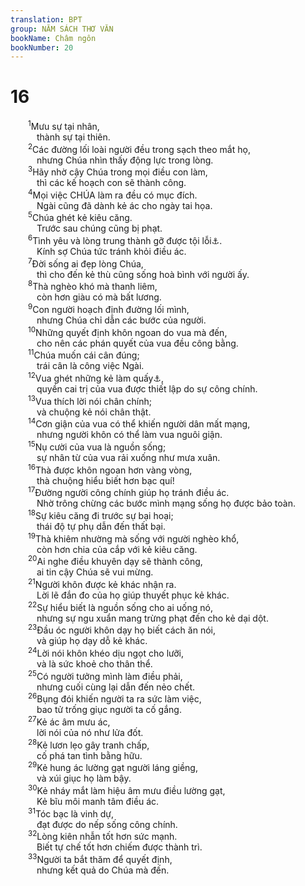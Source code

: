 ```yaml
---
translation: BPT
group: NĂM SÁCH THƠ VĂN
bookName: Châm ngôn 
bookNumber: 20
---
```


<div class="title"><h1>16</h1></div>
<span class="verse ch_16_1">  <sup>1</sup>Mưu sự tại nhân,<br/>   thành sự tại thiên.<br/></span>
<span class="verse ch_16_2">  <sup>2</sup>Các đường lối loài người đều trong sạch theo mắt họ,<br/>   nhưng Chúa nhìn thấy động lực trong lòng.<br/></span>
<span class="verse ch_16_3">  <sup>3</sup>Hãy nhờ cậy Chúa trong mọi điều con làm,<br/>   thì các kế hoạch con sẽ thành công.<br/></span>
<span class="verse ch_16_4">  <sup>4</sup>Mọi việc CHÚA làm ra đều có mục đích.<br/>   Ngài cũng đã dành kẻ ác cho ngày tai họa.<br/></span>
<span class="verse ch_16_5">  <sup>5</sup>Chúa ghét kẻ kiêu căng.<br/>   Trước sau chúng cũng bị phạt.<br/></span>
<span class="verse ch_16_6">  <sup>6</sup>Tình yêu và lòng trung thành gỡ được tội lỗi<a data-toggle="tooltip" data-placement="bottom" title="Hay “chuộc tội.” Tiếng Hê-bơ-rơ chỗ nầy có nghĩa là “che dấu,” hay “xóa bỏ” tội lỗi.">⚓</a>.<br/>   Kính sợ Chúa tức tránh khỏi điều ác.<br/></span>
<span class="verse ch_16_7">  <sup>7</sup>Đời sống ai đẹp lòng Chúa,<br/>   thì cho đến kẻ thù cũng sống hoà bình với người ấy.<br/></span>
<span class="verse ch_16_8">  <sup>8</sup>Thà nghèo khó mà thanh liêm,<br/>   còn hơn giàu có mà bất lương.<br/></span>
<span class="verse ch_16_9">  <sup>9</sup>Con người hoạch định đường lối mình,<br/>   nhưng Chúa chỉ dẫn các bước của người.<br/></span>
<span class="verse ch_16_10">  <sup>10</sup>Những quyết định khôn ngoan do vua mà đến,<br/>   cho nên các phán quyết của vua đều công bằng.<br/></span>
<span class="verse ch_16_11">  <sup>11</sup>Chúa muốn cái cân đúng;<br/>   trái cân là công việc Ngài.<br/></span>
<span class="verse ch_16_12">  <sup>12</sup>Vua ghét những kẻ làm quấy<a data-toggle="tooltip" data-placement="bottom" title="Hay “Khi vua làm quấy là điều đáng ghét.”">⚓</a>,<br/>   quyền cai trị của vua được thiết lập do sự công chính.<br/></span>
<span class="verse ch_16_13">  <sup>13</sup>Vua thích lời nói chân chính;<br/>   và chuộng kẻ nói chân thật.<br/></span>
<span class="verse ch_16_14">  <sup>14</sup>Cơn giận của vua có thể khiến người dân mất mạng,<br/>   nhưng người khôn có thể làm vua nguôi giận.<br/></span>
<span class="verse ch_16_15">  <sup>15</sup>Nụ cười của vua là nguồn sống;<br/>   sự nhân từ của vua rải xuống như mưa xuân.<br/></span>
<span class="verse ch_16_16">  <sup>16</sup>Thà được khôn ngoan hơn vàng vòng,<br/>   thà chuộng hiểu biết hơn bạc quí!<br/></span>
<span class="verse ch_16_17">  <sup>17</sup>Đường người công chính giúp họ tránh điều ác.<br/>   Nhờ trông chừng các bước mình mạng sống họ được bảo toàn.<br/></span>
<span class="verse ch_16_18">  <sup>18</sup>Sự kiêu căng đi trước sự bại hoại;<br/>   thái độ tự phụ dẫn đến thất bại.<br/></span>
<span class="verse ch_16_19">  <sup>19</sup>Thà khiêm nhường mà sống với người nghèo khổ,<br/>   còn hơn chia của cắp với kẻ kiêu căng.<br/></span>
<span class="verse ch_16_20">  <sup>20</sup>Ai nghe điều khuyên dạy sẽ thành công,<br/>   ai tin cậy Chúa sẽ vui mừng.<br/></span>
<span class="verse ch_16_21">  <sup>21</sup>Người khôn được kẻ khác nhận ra.<br/>   Lời lẽ đắn đo của họ giúp thuyết phục kẻ khác.<br/></span>
<span class="verse ch_16_22">  <sup>22</sup>Sự hiểu biết là nguồn sống cho ai uống nó,<br/>   nhưng sự ngu xuẩn mang trừng phạt đến cho kẻ dại dột.<br/></span>
<span class="verse ch_16_23">  <sup>23</sup>Đầu óc người khôn dạy họ biết cách ăn nói,<br/>   và giúp họ dạy dỗ kẻ khác.<br/></span>
<span class="verse ch_16_24">  <sup>24</sup>Lời nói khôn khéo dịu ngọt cho lưỡi,<br/>   và là sức khoẻ cho thân thể.<br/></span>
<span class="verse ch_16_25">  <sup>25</sup>Có người tưởng mình làm điều phải,<br/>   nhưng cuối cùng lại dẫn đến nẻo chết.<br/></span>
<span class="verse ch_16_26">  <sup>26</sup>Bụng đói khiến người ta ra sức làm việc,<br/>   bao tử trống giục người ta cố gắng.<br/></span>
<span class="verse ch_16_27">  <sup>27</sup>Kẻ ác âm mưu ác,<br/>   lời nói của nó như lửa đốt.<br/></span>
<span class="verse ch_16_28">  <sup>28</sup>Kẻ lươn lẹo gây tranh chấp,<br/>   cố phá tan tình bằng hữu.<br/></span>
<span class="verse ch_16_29">  <sup>29</sup>Kẻ hung ác lường gạt người láng giềng,<br/>   và xúi giục họ làm bậy.<br/></span>
<span class="verse ch_16_30">  <sup>30</sup>Kẻ nháy mắt làm hiệu âm mưu điều lường gạt,<br/>   Kẻ bĩu môi manh tâm điều ác.<br/></span>
<span class="verse ch_16_31">  <sup>31</sup>Tóc bạc là vinh dự,<br/>   đạt được do nếp sống công chính.<br/></span>
<span class="verse ch_16_32">  <sup>32</sup>Lòng kiên nhẫn tốt hơn sức mạnh.<br/>   Biết tự chế tốt hơn chiếm được thành trì.<br/></span>
<span class="verse ch_16_33">  <sup>33</sup>Người ta bắt thăm để quyết định,<br/>   nhưng kết quả do Chúa mà đến.<br/></span>
